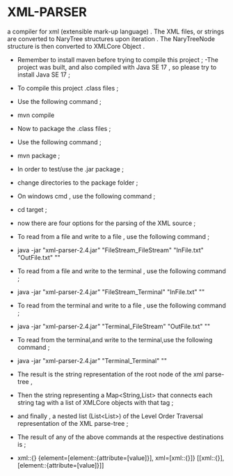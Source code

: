 # XML-PARSER 
a compiler for xml (extensible mark-up language) . 
The XML files, or strings are converted to NaryTree<XMLElement> structures upon iteration . 
The NaryTreeNode<XMLElement> structure is then converted to XMLCore Object .  

- Remember to install maven before trying to compile this project  ; 
-The project was built, and also compiled with Java SE 17 , so please try to install Java SE 17 ; 
- To compile this project .class files ; 
- Use the following command ; 
- mvn compile  
- Now to package the .class files  ;
- Use the following command ;
- mvn package ;

- In order to test/use the .jar package ;
- change directories to the package folder ;
- On windows cmd , use the following command ;
- cd target ;
- now there are four options for the parsing of the XML source  ;
- To read from a file and  write to a file , use the following command ;
- java -jar "xml-parser-2.4.jar" "FileStream_FileStream" "InFile.txt" "OutFile.txt" "<xml><element attribute=value></element></xml>"
- To read from a file and write to the terminal  , use the following command ; 
- java -jar "xml-parser-2.4.jar" "FileStream_Terminal" "InFile.txt" "<xml><element attribute=value></element></xml>"
- To read from the terminal and write to a file , use the following command ; 
- java -jar "xml-parser-2.4.jar" "Terminal_FileStream"  "OutFile.txt" "<xml><element attribute=value></element></xml>"
- To read from the terminal,and write to the terminal,use the following command ; 
- java -jar "xml-parser-2.4.jar" "Terminal_Terminal" "<xml><element attribute=value></element></xml>"

- The result is the string representation of the root node of the xml parse-tree , 
- Then the string representing a Map<String,List<XMLCore>> that connects each string tag with a list of XMLCore objects with that tag ; 
- and finally , a nested list (List<List<XMLCore>>) of the Level Order Traversal representation of the XML parse-tree ; 

- The result of any of the above commands at the respective destinations is ; 
-  xml::{}
{element=[element::{attribute=[value]}], xml=[xml::{}]}
[[xml::{}], [element::{attribute=[value]}]]
